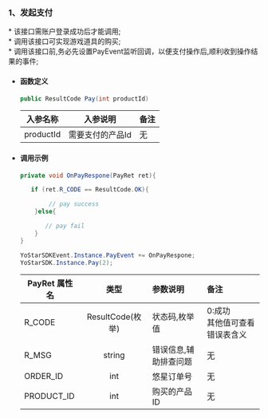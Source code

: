 ### 1、发起支付
\* 该接口需账户登录成功后才能调用;<br/>\* 调用该接口可实现游戏道具的购买;<br/>\* 调用该接口前,务必先设置PayEvent监听回调，以便支付操作后,顺利收到操作结果的事件;

- #### 函数定义
    ```cs
    public ResultCode Pay(int productId)
    ```

    入参名称|入参说明|备注
    ---|:--:|:--|
    productId|需要支付的产品Id|无|

- #### 调用示例

    ```cs
    private void OnPayRespone(PayRet ret){

       if (ret.R_CODE == ResultCode.OK){

            // pay success
        }else{

           // pay fail
        }
    }

    YoStarSDKEvent.Instance.PayEvent += OnPayRespone;
    YoStarSDK.Instance.Pay(2);
    ```

    PayRet 属性名|类型|参数说明|备注
    ---|:--:|:--|:--|
    R_CODE|ResultCode(枚举)|状态码,枚举值|0:成功<br/> 其他值可查看错误表含义|
    R_MSG|string| 错误信息,辅助排查问题|无 |
    ORDER_ID|int| 悠星订单号|无 |
    PRODUCT_ID|int| 购买的产品ID|无 |


